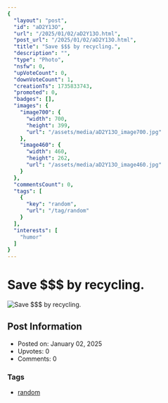 ```yaml
---
{
  "layout": "post",
  "id": "aD2Y13O",
  "url": "/2025/01/02/aD2Y13O.html",
  "post_url": "/2025/01/02/aD2Y13O.html",
  "title": "Save $$$ by recycling.",
  "description": "",
  "type": "Photo",
  "nsfw": 0,
  "upVoteCount": 0,
  "downVoteCount": 1,
  "creationTs": 1735833743,
  "promoted": 0,
  "badges": [],
  "images": {
    "image700": {
      "width": 700,
      "height": 399,
      "url": "/assets/media/aD2Y13O_image700.jpg"
    },
    "image460": {
      "width": 460,
      "height": 262,
      "url": "/assets/media/aD2Y13O_image460.jpg"
    }
  },
  "commentsCount": 0,
  "tags": [
    {
      "key": "random",
      "url": "/tag/random"
    }
  ],
  "interests": [
    "humor"
  ]
}
---
```


# Save $$$ by recycling.

![Save $$$ by recycling.](/assets/media/aD2Y13O_image700.jpg)

## Post Information

- Posted on: January 02, 2025
- Upvotes: 0
- Comments: 0

### Tags

- [random](/tag/random)
